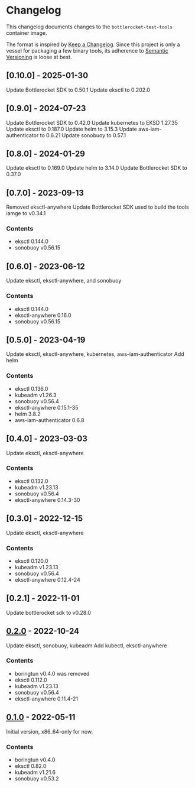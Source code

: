 # Changelog

This changelog documents changes to the `bottlerocket-test-tools` container image.

The format is inspired by [Keep a Changelog](https://keepachangelog.com/en/1.0.0/).
Since this project is only a vessel for packaging a few binary tools, its adherence to
[Semantic Versioning](https://semver.org/spec/v2.0.0.html) is loose at best.

## [0.10.0] - 2025-01-30

Update Bottlerocket SDK to 0.50.1
Update eksctl to 0.202.0

## [0.9.0] - 2024-07-23

Update Bottlerocket SDK to 0.42.0
Update kubernetes to EKSD 1.27.35
Update eksctl to 0.187.0
Update helm to 3.15.3
Update aws-iam-authenticator to 0.6.21
Update sonobuoy to 0.57.1

## [0.8.0] - 2024-01-29

Update eksctl to 0.169.0
Update helm to 3.14.0
Update Bottlerocket SDK to 0.37.0

## [0.7.0] - 2023-09-13

Removed eksctl-anywhere
Update Bottlerocket SDK used to build the tools iamge to v0.34.1

### Contents

- eksctl 0.144.0
- sonobuoy v0.56.15

## [0.6.0] - 2023-06-12

Update eksctl, eksctl-anywhere, and sonobuoy

### Contents

- eksctl 0.144.0
- eksctl-anywhere 0.16.0
- sonobuoy v0.56.15

## [0.5.0] - 2023-04-19

Update eksctl, eksctl-anywhere, kubernetes, aws-iam-authenticator
Add helm

### Contents

- eksctl 0.136.0
- kubeadm v1.26.3
- sonobuoy v0.56.4
- eksctl-anywhere 0.15.1-35
- helm 3.8.2
- aws-iam-authenticator 0.6.8

## [0.4.0] - 2023-03-03

Update eksctl, eksctl-anywhere

### Contents

- eksctl 0.132.0
- kubeadm v1.23.13
- sonobuoy v0.56.4
- eksctl-anywhere 0.14.3-30

## [0.3.0] - 2022-12-15

Update eksctl, eksctl-anywhere

### Contents

- eksctl 0.120.0
- kubeadm v1.23.13
- sonobuoy v0.56.4
- eksctl-anywhere 0.12.4-24

## [0.2.1] - 2022-11-01

Update bottlerocket sdk to v0.28.0

## [0.2.0] - 2022-10-24

Update eksctl, sonobuoy, kubeadm
Add kubectl, eksctl-anywhere

### Contents

- boringtun v0.4.0 was removed
- eksctl 0.112.0
- kubeadm v1.23.13
- sonobuoy v0.56.4
- eksctl-anywhere 0.11.4-21

## [0.1.0] - 2022-05-11

Initial version, x86_64-only for now.

### Contents

- boringtun v0.4.0
- eksctl 0.82.0
- kubeadm v1.21.6
- sonobuoy v0.53.2

<!-- example comparison for future releases
[0.2.0]: https://github.com/bottlerocket-os/bottlerocket-test-system/compare/tools-v0.1.0...tools-v0.2.0 -->

[0.2.0]: https://github.com/bottlerocket-os/bottlerocket-test-system/compare/tools-v0.1.0...tools-v0.2.0
[0.1.0]: https://github.com/bottlerocket-os/bottlerocket-test-system/tree/tools-v0.1.0
